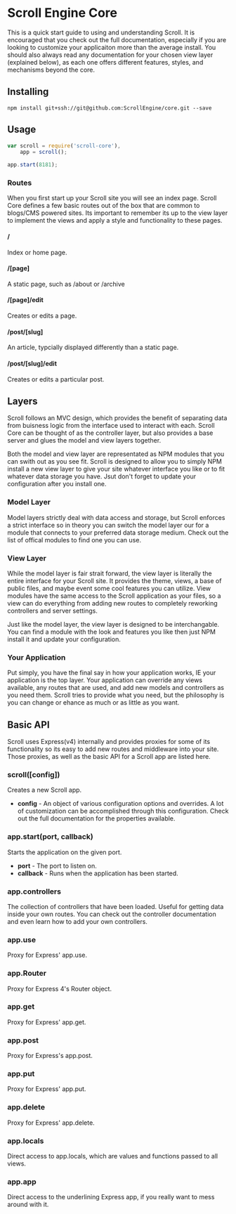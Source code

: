 # Scroll Engine Core
This is a quick start guide to using and understanding Scroll. It is encouraged that you check out the full documentation, especially if you are looking to customize your applicaiton more than the average install. You should also always read any documentation for your chosen view layer (explained below), as each one offers different features, styles, and mechanisms beyond the core.

## Installing

`npm install git+ssh://git@github.com:ScrollEngine/core.git --save`

## Usage

```javascript
var scroll = require('scroll-core'),
    app = scroll();

app.start(8181);
```
### Routes
When you first start up your Scroll site you will see an index page. Scroll Core defines a few basic routes out of the box that are common to blogs/CMS powered sites. Its important to remember its up to the view layer to implement the views and apply a style and functionality to these pages.

#### /
Index or home page.

#### /[page]
A static page, such as /about or /archive

#### /[page]/edit
Creates or edits a page.

#### /post/[slug]
An article, typcially displayed differently than a static page.

#### /post/[slug]/edit
Creates or edits a particular post.

## Layers
Scroll follows an MVC design, which provides the benefit of separating data from buisness logic from the interface used to interact with each. Scroll Core can be thought of as the controller layer, but also provides a base server and glues the model and view layers together.

Both the model and view layer are representated as NPM modules that you can swith out as you see fit. Scroll is designed to allow you to simply NPM install a new view layer to give your site whatever interface you like or to fit whatever data storage you have. Jsut don't forget to update your configuration after you install one.

### Model Layer
Model layers strictly deal with data access and storage, but Scroll enforces a strict interface so in theory you can switch the model layer our for a module that connects to your preferred data storage medium. Check out the list of offical modules to find one you can use.

### View Layer
While the model layer is fair strait forward, the view layer is literally the entire interface for your Scroll site. It provides the theme, views, a base of public files, and maybe event some cool features you can utilize. View modules have the same access to the Scroll application as your files, so a view can do everything from adding new routes to completely reworking controllers and server settings.

Just like the model layer, the view layer is designed to be interchangable. You can find a module with the look and features you like then just NPM install it and update your configuration.

### Your Application
Put simply, you have the final say in how your application works, IE your application is the top layer. Your application can override any views available, any routes that are used, and add new models and controllers as you need them. Scroll tries to provide what you need, but the philosophy is you can change or ehance as much or as little as you want.

## Basic API
Scroll uses Express(v4) internally and provides proxies for some of its functionality so its easy to add new routes and middleware into your site. Those proxies, as well as the basic API for a Scroll app are listed here.

### scroll([config])
Creates a new Scroll app.

* **config** - An object of various configuration options and overrides. A lot of customization can be accomplished through this configuration. Check out the full documentation for the properties available.

### app.start(port, callback)
Starts the application on the given port.

* **port** - The port to listen on.
* **callback** - Runs when the application has been started.

### app.controllers
The collection of controllers that have been loaded. Useful for getting data inside your own routes. You can check out the controller documentation and even learn how to add your own controllers.

### app.use
Proxy for Express' app.use.

### app.Router
Proxy for Express 4's Router object.

### app.get
Proxy for Express' app.get.

### app.post
Proxy for Express's app.post.

### app.put
Proxy for Express' app.put.

### app.delete
Proxy for Express' app.delete.

### app.locals
Direct access to app.locals, which are values and functions passed to all views.

### app.app
Direct access to the underlining Express app, if you really want to mess around with it.
